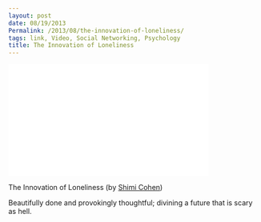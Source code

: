 ```yaml
---
layout: post
date: 08/19/2013
Permalink: /2013/08/the-innovation-of-loneliness/
tags: link, Video, Social Networking, Psychology
title: The Innovation of Loneliness
---
```


<iframe src="//player.vimeo.com/video/70534716?title=0&byline=0&portrait=0" width="400" height="225" frameborder="0" title="The Innovation of Loneliness" webkitallowfullscreen mozallowfullscreen allowfullscreen></iframe><br/>

<p>The Innovation of Loneliness (by <a href="https://vimeo.com/70534716">Shimi Cohen</a>)</p>

<p>Beautifully done and provokingly thoughtful; divining a future that is scary as hell.</p>